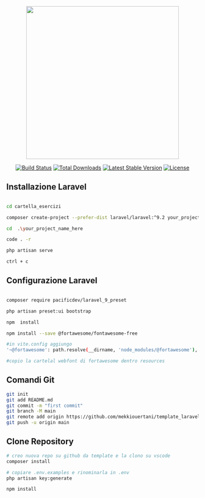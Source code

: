 <p align="center"><a href="https://laravel.com" target="_blank"><img src="https://raw.githubusercontent.com/laravel/art/master/logo-lockup/5%20SVG/2%20CMYK/1%20Full%20Color/laravel-logolockup-cmyk-red.svg" width="400"></a></p>

<p align="center">
<a href="https://travis-ci.org/laravel/framework"><img src="https://travis-ci.org/laravel/framework.svg" alt="Build Status"></a>
<a href="https://packagist.org/packages/laravel/framework"><img src="https://img.shields.io/packagist/dt/laravel/framework" alt="Total Downloads"></a>
<a href="https://packagist.org/packages/laravel/framework"><img src="https://img.shields.io/packagist/v/laravel/framework" alt="Latest Stable Version"></a>
<a href="https://packagist.org/packages/laravel/framework"><img src="https://img.shields.io/packagist/l/laravel/framework" alt="License"></a>
</p>

## Installazione Laravel

```bash

cd cartella_esercizi

composer create-project --prefer-dist laravel/laravel:^9.2 your_project_name_here

cd  .\your_project_name_here

code . -r

php artisan serve

ctrl + c

```

## Configurazione Laravel

```bash

composer require pacificdev/laravel_9_preset

php artisan preset:ui bootstrap

npm  install

npm install --save @fortawesome/fontawesome-free

#in vite.config aggiungo
'~@fortawesome': path.resolve(__dirname, 'node_modules/@fortawesome'),

#copio la cartelal webfont di fortawesome dentro resources
```

## Comandi Git

```bash
git init
git add README.md
git commit -m "first commit"
git branch -M main
git remote add origin https://github.com/mekkiouertani/template_laravel_base.git
git push -u origin main
```

## Clone Repository

```bash
# creo nuova repo su github da template e la clono su vscode
composer install

# copiare .env.examples e rinominarla in .env
php artisan key:generate

npm install

```
